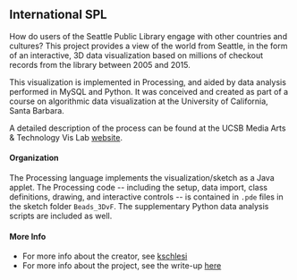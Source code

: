 ## International SPL

How do users of the Seattle Public Library engage with other countries and cultures? This project provides a view of the world from Seattle, in the form of an interactive, 3D data visualization based on millions of checkout records from the library between 2005 and 2015.

This visualization is implemented in Processing, and aided by data analysis performed in MySQL and Python. It was conceived and created as part of a course on algorithmic data visualization at the University of California, Santa Barbara.

A detailed description of the process can be found at the UCSB Media Arts & Technology Vis Lab [website](http://vislab.mat.ucsb.edu/2017/p2/KimberlySchlesinger/index.html).

#### Organization

The Processing language implements the visualization/sketch as a Java applet. The Processing code -- including the setup, data import, class definitions, drawing, and interactive controls -- is contained in `.pde` files in the sketch folder `Beads_3DvF`. The supplementary Python data analysis scripts are included as well.

#### More Info

 - For more info about the creator, see [kschlesi](http://kschlesi.github.io)
 - For more info about the project, see the write-up [here](http://vislab.mat.ucsb.edu/2017/p2/KimberlySchlesinger/index.html)
